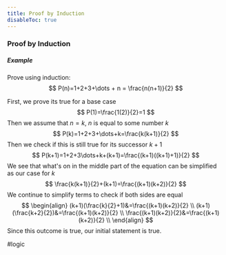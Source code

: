 ```yaml
---
title: Proof by Induction
disableToc: true
---
```


### Proof by Induction
##### Example
Prove using induction:
$$
P(n)=1+2+3+\dots + n = \frac{n(n+1)}{2}
$$

First, we prove its true for a base case
$$
P(1)=\frac{1(2)}{2}=1
$$
Then we assume that $n=k$, $n$ is equal to some number $k$
$$
P(k)=1+2+3+\dots+k=\frac{k(k+1)}{2}
$$
Then we check if this is still true for its successor $k+1$
$$
P(k+1)=1+2+3\dots+k+(k+1)=\frac{(k+1)((k+1)+1)}{2}
$$
We see that what's on in the middle part of the equation can be simplified as our case for $k$
$$
\frac{k(k+1)}{2}+(k+1)=\frac{(k+1)(k+2)}{2}
$$
We continue to simplify terms to check if both sides are equal
$$
\begin{align}
	(k+1)(\frac{k}{2}+1)&=\frac{(k+1)(k+2)}{2} \\
	(k+1)(\frac{k+2}{2})&=\frac{(k+1)(k+2)}{2} \\
	\frac{(k+1)(k+2)}{2}&=\frac{(k+1)(k+2)}{2} \\
\end{align}
$$
Since this outcome is true, our initial statement is true.

#logic 
